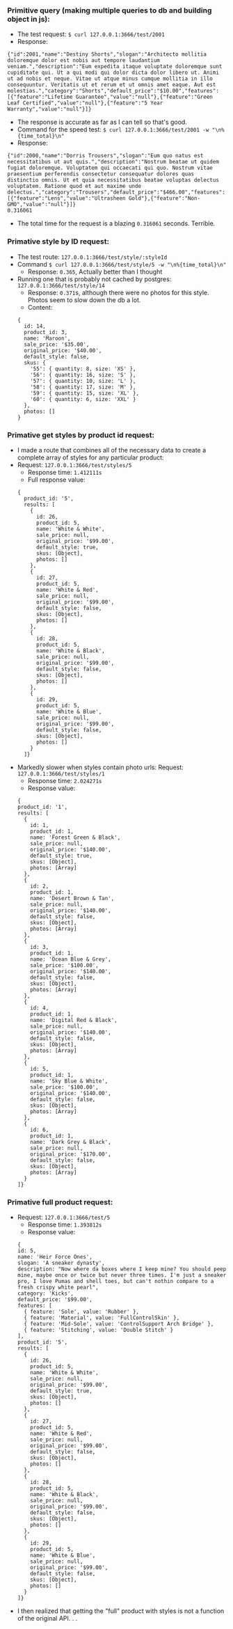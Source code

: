 ### Primitive query (making multiple queries to db and building object in js):
- The test request:
`$ curl 127.0.0.1:3666/test/2001`
- Response:
```
{"id":2001,"name":"Destiny Shorts","slogan":"Architecto mollitia doloremque dolor est nobis aut tempore laudantium veniam.","description":"Eum expedita itaque voluptate doloremque sunt cupiditate qui. Ut a qui modi qui dolor dicta dolor libero ut. Animi ut ad nobis et neque. Vitae ut atque minus cumque mollitia in illo consequuntur. Veritatis ut et rerum et ut omnis amet eaque. Aut est molestias.","category":"Shorts","default_price":"$10.00","features":[{"feature":"Lifetime Guarantee","value":"null"},{"feature":"Green Leaf Certified","value":"null"},{"feature":"5 Year Warranty","value":"null"}]}
```
- The response is accurate as far as I can tell so that's good.
- Command for the speed test:
`$ curl 127.0.0.1:3666/test/2001 -w "\n%{time_total}\n"`
- Response:
```
{"id":2000,"name":"Dorris Trousers","slogan":"Eum quo natus est necessitatibus ut aut quis.","description":"Nostrum beatae ut quidem fugiat doloremque. Voluptatem qui occaecati qui quo. Nostrum vitae praesentium perferendis consectetur consequatur dolores quas distinctio omnis. Ut et quia necessitatibus beatae voluptas delectus voluptatem. Ratione quod et aut maxime unde delectus.","category":"Trousers","default_price":"$466.00","features":[{"feature":"Lens","value":"Ultrasheen Gold"},{"feature":"Non-GMO","value":"null"}]}
0.316061
```
- The total time for the request is a blazing `0.316061` seconds. Terrible.

### Primative style by ID request:
- The test route: `127.0.0.1:3666/test/style/:styleId`
- Command `$ curl 127.0.0.1:3666/test/style/5 -w "\n%{time_total}\n"`
    - Response: `0.365`, Actually better than I thought
- Running one that is probably not cached by postgres: `127.0.0.1:3666/test/style/14`
    - Response: `0.371`s, although there were no photos for this style. Photos seem to slow down the db a lot.
    - Content:
    ```
    {
      id: 14,
      product_id: 3,
      name: 'Maroon',
      sale_price: '$35.00',
      original_price: '$40.00',
      default_style: false,
      skus: {
        '55': { quantity: 8, size: 'XS' },
        '56': { quantity: 16, size: 'S' },
        '57': { quantity: 10, size: 'L' },
        '58': { quantity: 17, size: 'M' },
        '59': { quantity: 15, size: 'XL' },
        '60': { quantity: 6, size: 'XXL' }
      },
      photos: []
    }
    ```
### Primative get styles by product id request:
- I made a route that combines all of the necessary data to create a complete array of styles for any particular product:
- Request: `127.0.0.1:3666/test/styles/5`
  - Response time: `1.412111s`
  - Full response value:
  ```
  {
    product_id: '5',
    results: [
      {
        id: 26,
        product_id: 5,
        name: 'White & White',
        sale_price: null,
        original_price: '$99.00',
        default_style: true,
        skus: [Object],
        photos: []
      },
      {
        id: 27,
        product_id: 5,
        name: 'White & Red',
        sale_price: null,
        original_price: '$99.00',
        default_style: false,
        skus: [Object],
        photos: []
      },
      {
        id: 28,
        product_id: 5,
        name: 'White & Black',
        sale_price: null,
        original_price: '$99.00',
        default_style: false,
        skus: [Object],
        photos: []
      },
      {
        id: 29,
        product_id: 5,
        name: 'White & Blue',
        sale_price: null,
        original_price: '$99.00',
        default_style: false,
        skus: [Object],
        photos: []
      }
    ]}
  ```
- Markedly slower when styles contain photo urls: Request: `127.0.0.1:3666/test/styles/1`
  - Response time: `2.024271s`
  - Response value:
  ```
  {
  product_id: '1',
  results: [
    {
      id: 1,
      product_id: 1,
      name: 'Forest Green & Black',
      sale_price: null,
      original_price: '$140.00',
      default_style: true,
      skus: [Object],
      photos: [Array]
    },
    {
      id: 2,
      product_id: 1,
      name: 'Desert Brown & Tan',
      sale_price: null,
      original_price: '$140.00',
      default_style: false,
      skus: [Object],
      photos: [Array]
    },
    {
      id: 3,
      product_id: 1,
      name: 'Ocean Blue & Grey',
      sale_price: '$100.00',
      original_price: '$140.00',
      default_style: false,
      skus: [Object],
      photos: [Array]
    },
    {
      id: 4,
      product_id: 1,
      name: 'Digital Red & Black',
      sale_price: null,
      original_price: '$140.00',
      default_style: false,
      skus: [Object],
      photos: [Array]
    },
    {
      id: 5,
      product_id: 1,
      name: 'Sky Blue & White',
      sale_price: '$100.00',
      original_price: '$140.00',
      default_style: false,
      skus: [Object],
      photos: [Array]
    },
    {
      id: 6,
      product_id: 1,
      name: 'Dark Grey & Black',
      sale_price: null,
      original_price: '$170.00',
      default_style: false,
      skus: [Object],
      photos: [Array]
    }
  ]}
  ```

### Primative full product request:
- Request: `127.0.0.1:3666/test/5`
  - Response time: `1.393812s`
  - Response value:
  ```
  {
  id: 5,
  name: 'Heir Force Ones',
  slogan: 'A sneaker dynasty',
  description: "Now where da boxes where I keep mine? You should peep mine, maybe once or twice but never three times. I'm just a sneaker pro, I love Pumas and shell toes, but can't nothin compare to a fresh crispy white pearl",
  category: 'Kicks',
  default_price: '$99.00',
  features: [
    { feature: 'Sole', value: 'Rubber' },
    { feature: 'Material', value: 'FullControlSkin' },
    { feature: 'Mid-Sole', value: 'ControlSupport Arch Bridge' },
    { feature: 'Stitching', value: 'Double Stitch' }
  ],
  product_id: '5',
  results: [
    {
      id: 26,
      product_id: 5,
      name: 'White & White',
      sale_price: null,
      original_price: '$99.00',
      default_style: true,
      skus: [Object],
      photos: []
    },
    {
      id: 27,
      product_id: 5,
      name: 'White & Red',
      sale_price: null,
      original_price: '$99.00',
      default_style: false,
      skus: [Object],
      photos: []
    },
    {
      id: 28,
      product_id: 5,
      name: 'White & Black',
      sale_price: null,
      original_price: '$99.00',
      default_style: false,
      skus: [Object],
      photos: []
    },
    {
      id: 29,
      product_id: 5,
      name: 'White & Blue',
      sale_price: null,
      original_price: '$99.00',
      default_style: false,
      skus: [Object],
      photos: []
    }
  ]}
  ```
- I then realized that getting the "full" product with styles is not a function of the original API. . .